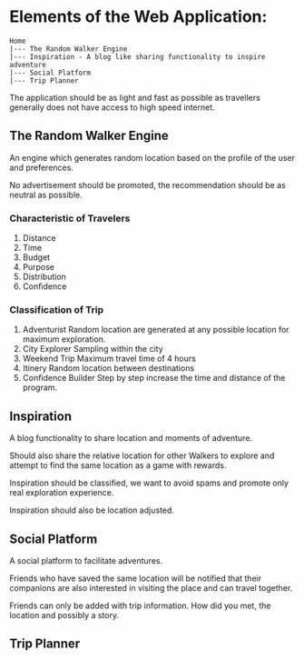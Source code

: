 # Elements of the Web Application:

```
Home
|--- The Random Walker Engine
|--- Inspiration - A blog like sharing functionality to inspire adventure
|--- Social Platform
|--- Trip Planner
```

The application should be as light and fast as possible as travellers
generally does not have access to high speed internet.


## The Random Walker Engine

An engine which generates random location based on the profile of the user and preferences.

No advertisement should be promoted, the recommendation should be as
neutral as possible.

### Characteristic of Travelers

1. Distance
2. Time
3. Budget
4. Purpose
5. Distribution
6. Confidence

### Classification of Trip

1. Adventurist
   Random location are generated at any possible location for maximum exploration.
2. City Explorer
   Sampling within the city
3. Weekend Trip
   Maximum travel time of 4 hours
4. Itinery
   Random location between destinations
5. Confidence Builder
   Step by step increase the time and distance of the program.

## Inspiration
A blog functionality to share location and moments of adventure.

Should also share the relative location for other Walkers to explore
and attempt to find the same location as a game with rewards.

Inspiration should be classified, we want to avoid spams and promote
only real exploration experience.

Inspiration should also be location adjusted.

## Social Platform
A social platform to facilitate adventures.

Friends who have saved the same location will be notified that their
companions are also interested in visiting the place and can travel
together.

Friends can only be added with trip information. How did you met, the
location and possibly a story.

## Trip Planner